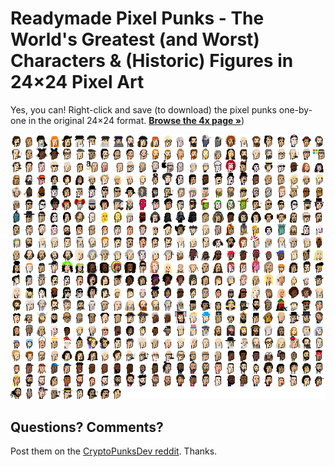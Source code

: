 # Readymade Pixel Punks  - The World's Greatest (and Worst) Characters & (Historic) Figures in 24×24 Pixel Art




Yes, you can!  Right-click and save (to download) the pixel punks
one-by-one in the original 24×24 format. [**Browse the 4x page »**](https://cryptopunksnotdead.github.io/punks.readymade/))




![](readymades.png)




## Questions? Comments?

Post them on the [CryptoPunksDev reddit](https://old.reddit.com/r/CryptoPunksDev). Thanks.

